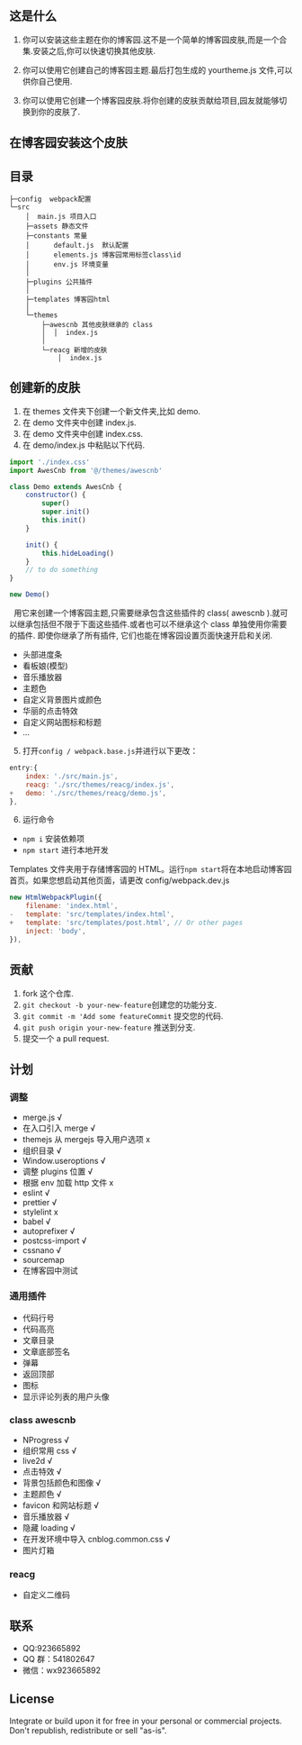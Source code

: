 ## 这是什么

1. 你可以安装这些主题在你的博客园.这不是一个简单的博客园皮肤,而是一个合集.安装之后,你可以快速切换其他皮肤.

2. 你可以使用它创建自己的博客园主题.最后打包生成的 yourtheme.js 文件,可以供你自己使用.

3. 你可以使用它创建一个博客园皮肤.将你创建的皮肤贡献给项目,园友就能够切换到你的皮肤了.

## 在博客园安装这个皮肤

## 目录

```
├─config  webpack配置
└─src
    │  main.js 项目入口
    ├─assets 静态文件
    ├─constants 常量
    │      default.js  默认配置
    │      elements.js 博客园常用标签class\id
    │      env.js 环境变量
    │
    ├─plugins 公共插件
    │
    ├─templates 博客园html
    │
    └─themes
        ├─awescnb 其他皮肤继承的 class
        │  │  index.js
        │
        └─reacg 新增的皮肤
            │  index.js
```

## 创建新的皮肤

1. 在 themes 文件夹下创建一个新文件夹,比如 demo.
2. 在 demo 文件夹中创建 index.js.
3. 在 demo 文件夹中创建 index.css.
4. 在 demo/index.js 中粘贴以下代码.

```js
import './index.css'
import AwesCnb from '@/themes/awescnb'

class Demo extends AwesCnb {
    constructor() {
        super()
        super.init()
        this.init()
    }

    init() {
        this.hideLoading()
    }
    // to do something
}

new Demo()
```

&nbsp;&nbsp;用它来创建一个博客园主题,只需要继承包含这些插件的 class( awescnb ).就可以继承包括但不限于下面这些插件.或者也可以不继承这个 class 单独使用你需要的插件. 即使你继承了所有插件, 它们也能在博客园设置页面快速开启和关闭.

-   头部进度条
-   看板娘(模型)
-   音乐播放器
-   主题色
-   自定义背景图片或颜色
-   华丽的点击特效
-   自定义网站图标和标题
-   ...

5. 打开`config / webpack.base.js`并进行以下更改：

```js
entry:{
    index: './src/main.js',
    reacg: './src/themes/reacg/index.js',
+   demo: './src/themes/reacg/demo.js',
},
```

6. 运行命令

-   `npm i` 安装依赖项
-   `npm start` 进行本地开发

Templates 文件夹用于存储博客园的 HTML。运行`npm start`将在本地启动博客园首页。如果您想启动其他页面，请更改 config/webpack.dev.js

```js
new HtmlWebpackPlugin({
    filename: 'index.html',
-   template: 'src/templates/index.html',
+   template: 'src/templates/post.html', // Or other pages
    inject: 'body',
}),
```

## 贡献

1. fork 这个仓库.
2. `git checkout -b your-new-feature`创建您的功能分支.
3. `git commit -m 'Add some featureCommit` 提交您的代码.
4. `git push origin your-new-feature` 推送到分支.
5. 提交一个 a pull request.

## 计划

### 调整

-   merge.js √
-   在入口引入 merge √
-   themejs 从 mergejs 导入用户选项 x
-   组织目录 √
-   Window.useroptions √
-   调整 plugins 位置 √
-   根据 env 加载 http 文件 x
-   eslint √
-   prettier √
-   stylelint x
-   babel √
-   autoprefixer √
-   postcss-import √
-   cssnano √
-   sourcemap
-   在博客园中测试

### 通用插件

-   代码行号
-   代码高亮
-   文章目录
-   文章底部签名
-   弹幕
-   返回顶部
-   图标
-   显示评论列表的用户头像

### class awescnb

-   NProgress √
-   组织常用 css √
-   live2d √
-   点击特效 √
-   背景包括颜色和图像 √
-   主题颜色 √
-   favicon 和网站标题 √
-   音乐播放器 √
-   隐藏 loading √
-   在开发环境中导入 cnblog.common.css √
-   图片灯箱

### reacg

-   自定义二维码

## 联系

-   QQ:923665892
-   QQ 群：541802647
-   微信：wx923665892

## License

Integrate or build upon it for free in your personal or commercial projects. Don't republish, redistribute or sell "as-is".
